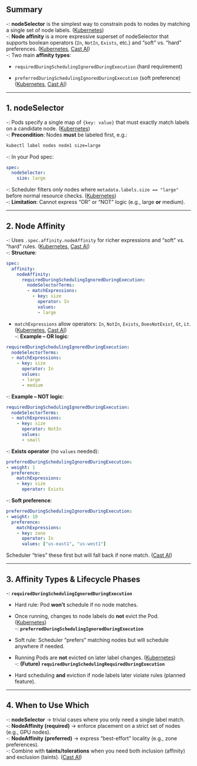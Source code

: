 ## Summary

-: **nodeSelector** is the simplest way to constrain pods to nodes by matching a single set of node labels. ([Kubernetes](https://kubernetes.io/docs/concepts/scheduling-eviction/assign-pod-node/?utm_source=chatgpt.com "Assigning Pods to Nodes - Kubernetes"))  
-: **Node affinity** is a more expressive superset of nodeSelector that supports boolean operators (`In`, `NotIn`, `Exists`, etc.) and “soft” vs. “hard” preferences. ([Kubernetes](https://kubernetes.io/docs/concepts/scheduling-eviction/assign-pod-node/?utm_source=chatgpt.com "Assigning Pods to Nodes - Kubernetes"), [Cast AI](https://cast.ai/blog/node-affinity-and-other-ways-to-control-scheduler/?utm_source=chatgpt.com "Node Affinity, Node Selector, and Other Ways to Control Kubernetes ..."))  
-: Two main **affinity types**:

- `requiredDuringSchedulingIgnoredDuringExecution` (hard requirement)
    
- `preferredDuringSchedulingIgnoredDuringExecution` (soft preference) ([Kubernetes](https://kubernetes.io/docs/concepts/scheduling-eviction/assign-pod-node/?utm_source=chatgpt.com "Assigning Pods to Nodes - Kubernetes"), [Cast AI](https://cast.ai/blog/node-affinity-and-other-ways-to-control-scheduler/?utm_source=chatgpt.com "Node Affinity, Node Selector, and Other Ways to Control Kubernetes ..."))

---

## 1. nodeSelector

-: Pods specify a single map of `{key: value}` that must exactly match labels on a candidate node. ([Kubernetes](https://kubernetes.io/docs/concepts/scheduling-eviction/assign-pod-node/?utm_source=chatgpt.com "Assigning Pods to Nodes - Kubernetes"))  
-: **Precondition**: Nodes **must** be labeled first, e.g.:

```bash
kubectl label nodes node1 size=large
```

-: In your Pod spec:

```yaml
spec:
  nodeSelector:
    size: large
```

-: Scheduler filters _only_ nodes where `metadata.labels.size == "large"` before normal resource checks. ([Kubernetes](https://kubernetes.io/docs/concepts/scheduling-eviction/assign-pod-node/?utm_source=chatgpt.com "Assigning Pods to Nodes - Kubernetes"))  
-: **Limitation**: Cannot express “OR” or “NOT” logic (e.g., large **or** medium).

---

## 2. Node Affinity

-: Uses `.spec.affinity.nodeAffinity` for richer expressions and “soft” vs. “hard” rules. ([Kubernetes](https://kubernetes.io/docs/concepts/scheduling-eviction/assign-pod-node/?utm_source=chatgpt.com "Assigning Pods to Nodes - Kubernetes"), [Cast AI](https://cast.ai/blog/node-affinity-and-other-ways-to-control-scheduler/?utm_source=chatgpt.com "Node Affinity, Node Selector, and Other Ways to Control Kubernetes ..."))  
-: **Structure**:

```yaml
spec:
  affinity:
    nodeAffinity:
      requiredDuringSchedulingIgnoredDuringExecution:
        nodeSelectorTerms:
        - matchExpressions:
          - key: size
            operator: In
            values:
            - large
```

- `matchExpressions` allow operators: `In`, `NotIn`, `Exists`, `DoesNotExist`, `Gt`, `Lt`. ([Kubernetes](https://kubernetes.io/docs/concepts/scheduling-eviction/assign-pod-node/?utm_source=chatgpt.com "Assigning Pods to Nodes - Kubernetes"), [Cast AI](https://cast.ai/blog/node-affinity-and-other-ways-to-control-scheduler/?utm_source=chatgpt.com "Node Affinity, Node Selector, and Other Ways to Control Kubernetes ..."))  
    -: **Example – OR logic**:

```yaml
requiredDuringSchedulingIgnoredDuringExecution:
  nodeSelectorTerms:
  - matchExpressions:
    - key: size
      operator: In
      values:
      - large
      - medium
```

-: **Example – NOT logic**:

```yaml
requiredDuringSchedulingIgnoredDuringExecution:
  nodeSelectorTerms:
  - matchExpressions:
    - key: size
      operator: NotIn
      values:
      - small
```

-: **Exists operator** (no `values` needed):

```yaml
preferredDuringSchedulingIgnoredDuringExecution:
- weight: 1
  preference:
    matchExpressions:
    - key: size
      operator: Exists
```

-: **Soft preference**:

```yaml
preferredDuringSchedulingIgnoredDuringExecution:
- weight: 10
  preference:
    matchExpressions:
    - key: zone
      operator: In
      values: ["us-east1", "us-west1"]
```

Scheduler “tries” these first but will fall back if none match. ([Cast AI](https://cast.ai/blog/node-affinity-and-other-ways-to-control-scheduler/?utm_source=chatgpt.com "Node Affinity, Node Selector, and Other Ways to Control Kubernetes ..."))

---

## 3. Affinity Types & Lifecycle Phases

-: **`requiredDuringSchedulingIgnoredDuringExecution`**

- Hard rule: Pod **won’t** schedule if no node matches.
    
- Once running, changes to node labels do **not** evict the Pod. ([Kubernetes](https://kubernetes.io/docs/concepts/scheduling-eviction/assign-pod-node/?utm_source=chatgpt.com "Assigning Pods to Nodes - Kubernetes"))  
    -: **`preferredDuringSchedulingIgnoredDuringExecution`**
    
- Soft rule: Scheduler “prefers” matching nodes but will schedule anywhere if needed.
    
- Running Pods are **not** evicted on later label changes. ([Kubernetes](https://kubernetes.io/docs/concepts/scheduling-eviction/assign-pod-node/?utm_source=chatgpt.com "Assigning Pods to Nodes - Kubernetes"))  
    -: **(Future) `requiredDuringSchedulingRequiredDuringExecution`**
    
- Hard scheduling **and** eviction if node labels later violate rules (planned feature).

---

## 4. When to Use Which

-: **nodeSelector** → trivial cases where you only need a single label match.  
-: **NodeAffinity (required)** → enforce placement on a strict set of nodes (e.g., GPU nodes).  
-: **NodeAffinity (preferred)** → express “best-effort” locality (e.g., zone preferences).  
-: Combine with **taints/tolerations** when you need both inclusion (affinity) and exclusion (taints). ([Cast AI](https://cast.ai/blog/node-affinity-and-other-ways-to-control-scheduler/?utm_source=chatgpt.com "Node Affinity, Node Selector, and Other Ways to Control Kubernetes ..."))
